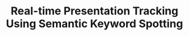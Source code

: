 ---
name: "Real Time Presentation Tracking Using Semantic Keyword"
title: "Real-time Presentation Tracking Using Semantic Keyword Spotting"
project: null
event: "Interspeech"
authors:
- name: "Asadi, R.."
- name: "Fell, H.."
- name: "Bickmore, T.."
- name: "Trinh, H.."
year: 2016
resources:
- name: "Interspeech2016"
  src: "Interspeech2016.pdf"
external_url: null
draft: false
---